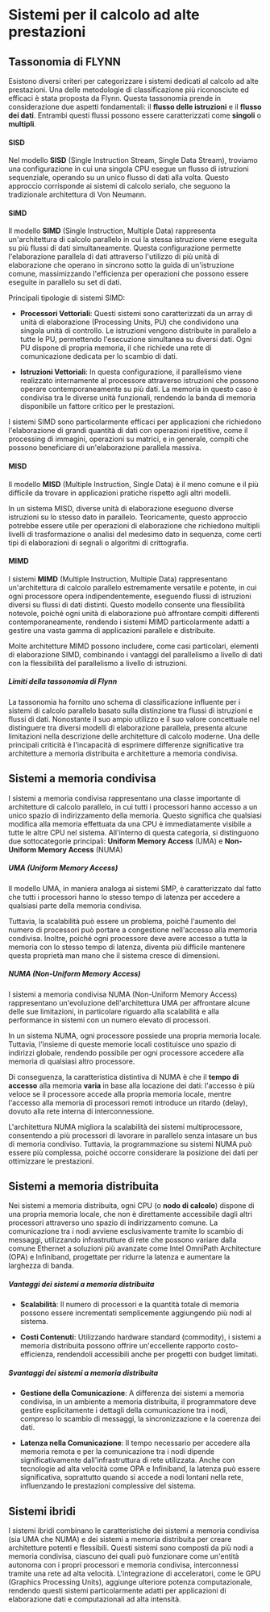 # Sistemi per il calcolo ad alte prestazioni


## Tassonomia di FLYNN

Esistono diversi criteri per categorizzare i sistemi dedicati al calcolo ad alte prestazioni. Una delle metodologie di classificazione più riconosciute ed efficaci è stata proposta da Flynn. Questa tassonomia prende in considerazione due aspetti fondamentali: il **flusso delle istruzioni** e il **flusso dei dati**. Entrambi questi flussi possono essere caratterizzati come **singoli** o **multipli**.

#### SISD

Nel modello **SISD** (Single Instruction Stream, Single Data Stream), troviamo una configurazione in cui una singola CPU esegue un flusso di istruzioni sequenziale, operando su un unico flusso di dati alla volta. Questo approccio corrisponde ai sistemi di calcolo serialo, che seguono la tradizionale architettura di Von Neumann.
#### SIMD

Il modello **SIMD** (Single Instruction, Multiple Data) rappresenta un'architettura di calcolo parallelo in cui la stessa istruzione viene eseguita su più flussi di dati simultaneamente. Questa configurazione permette l'elaborazione parallela di dati attraverso l'utilizzo di più unità di elaborazione che operano in sincrono sotto la guida di un'istruzione comune, massimizzando l'efficienza per operazioni che possono essere eseguite in parallelo su set di dati.

Principali tipologie di sistemi SIMD:

- **Processori Vettoriali**: Questi sistemi sono caratterizzati da un array di unità di elaborazione (Processing Units, PU) che condividono una singola unità di controllo. Le istruzioni vengono distribuite in parallelo a tutte le PU, permettendo l'esecuzione simultanea su diversi dati. Ogni PU dispone di propria memoria, il che richiede una rete di comunicazione dedicata per lo scambio di dati.

- **Istruzioni Vettoriali**: In questa configurazione, il parallelismo viene realizzato internamente al processore attraverso istruzioni che possono operare contemporaneamente su più dati. La memoria in questo caso è condivisa tra le diverse unità funzionali, rendendo la banda di memoria disponibile un fattore critico per le prestazioni.

I sistemi SIMD sono particolarmente efficaci per applicazioni che richiedono l'elaborazione di grandi quantità di dati con operazioni ripetitive, come il processing di immagini, operazioni su matrici, e in generale, compiti che possono beneficiare di un'elaborazione parallela massiva.

#### MISD

Il modello **MISD** (Multiple Instruction, Single Data) è il meno comune e il più difficile da trovare in applicazioni pratiche rispetto agli altri modelli. 

In un sistema MISD, diverse unità di elaborazione eseguono diverse istruzioni su lo stesso dato in parallelo. Teoricamente, questo approccio potrebbe essere utile per operazioni di elaborazione che richiedono multipli livelli di trasformazione o analisi del medesimo dato in sequenza, come certi tipi di elaborazioni di segnali o algoritmi di crittografia.

#### MIMD

I sistemi **MIMD** (Multiple Instruction, Multiple Data) rappresentano un'architettura di calcolo parallelo estremamente versatile e potente, in cui ogni processore opera indipendentemente, eseguendo flussi di istruzioni diversi su flussi di dati distinti. Questo modello consente una flessibilità notevole, poiché ogni unità di elaborazione può affrontare compiti differenti contemporaneamente, rendendo i sistemi MIMD particolarmente adatti a gestire una vasta gamma di applicazioni parallele e distribuite. 

Molte architetture MIMD possono includere, come casi particolari, elementi di elaborazione SIMD, combinando i vantaggi del parallelismo a livello di dati con la flessibilità del parallelismo a livello di istruzioni.

##### Limiti della tassonomia di Flynn

La tassonomia ha fornito uno schema di classificazione influente per i sistemi di calcolo parallelo basato sulla distinzione tra flussi di istruzioni e flussi di dati. Nonostante il suo ampio utilizzo e il suo valore concettuale nel distinguere tra diversi modelli di elaborazione parallela, presenta alcune limitazioni nella descrizione delle architetture di calcolo moderne. Una delle principali criticità è l'incapacità di esprimere differenze significative tra architetture a memoria distribuita e architetture a memoria condivisa.

## Sistemi a memoria condivisa

I sistemi a memoria condivisa rappresentano una classe importante di architetture di calcolo parallelo, in cui tutti i processori hanno accesso a un unico spazio di indirizzamento della memoria. Questo significa che qualsiasi modifica alla memoria effettuata da una CPU è immediatamente visibile a tutte le altre CPU nel sistema. All'interno di questa categoria, si distinguono due sottocategorie principali: **Uniform Memory Access** (UMA) e **Non-Uniform Memory Access** (NUMA)

##### UMA (Uniform Memory Access)

Il modello UMA, in maniera analoga ai sistemi SMP, è caratterizzato dal fatto che tutti i processori hanno lo stesso tempo di latenza per accedere a qualsiasi parte della memoria condivisa.

Tuttavia, la scalabilità può essere un problema, poiché l'aumento del numero di processori può portare a congestione nell'accesso alla memoria condivisa. Inoltre, poiché ogni processore deve avere accesso a tutta la memoria con lo stesso tempo di latenza, diventa più difficile mantenere questa proprietà man mano che il sistema cresce di dimensioni.

##### NUMA  (Non-Uniform Memory Access)

I sistemi a memoria condivisa NUMA (Non-Uniform Memory Access) rappresentano un'evoluzione dell'architettura UMA per affrontare alcune delle sue limitazioni, in particolare riguardo alla scalabilità e alla performance in sistemi con un numero elevato di processori. 

In un sistema NUMA, ogni processore possiede una propria memoria locale. Tuttavia, l'insieme di queste memorie locali costituisce uno spazio di indirizzi globale, rendendo possibile per ogni processore accedere alla memoria di qualsiasi altro processore.

Di conseguenza, la caratteristica distintiva di NUMA è che il **tempo di accesso** alla memoria **varia** in base alla locazione dei dati: l'accesso è più veloce se il processore accede alla propria memoria locale, mentre l'accesso alla memoria di processori remoti introduce un ritardo (delay), dovuto alla rete interna di interconnessione.

L'architettura NUMA migliora la scalabilità dei sistemi multiprocessore, consentendo a più processori di lavorare in parallelo senza intasare un bus di memoria condiviso. Tuttavia, la programmazione su sistemi NUMA può essere più complessa, poiché occorre considerare la posizione dei dati per ottimizzare le prestazioni.

## Sistemi a memoria distribuita

Nei sistemi a memoria distribuita, ogni CPU (o **nodo di calcolo**) dispone di una propria memoria locale, che non è direttamente accessibile dagli altri processori attraverso uno spazio di indirizzamento comune. La comunicazione tra i nodi avviene esclusivamente tramite lo scambio di messaggi, utilizzando infrastrutture di rete che possono variare dalla comune Ethernet a soluzioni più avanzate come Intel OmniPath Architecture (OPA) e Infiniband, progettate per ridurre la latenza e aumentare la larghezza di banda.

##### Vantaggi dei sistemi a memoria distribuita

- **Scalabilità**: Il numero di processori e la quantità totale di memoria possono essere incrementati semplicemente aggiungendo più nodi al sistema.

- **Costi Contenuti**: Utilizzando hardware standard (commodity), i sistemi a memoria distribuita possono offrire un'eccellente rapporto costo-efficienza, rendendoli accessibili anche per progetti con budget limitati.

##### Svantaggi dei sistemi a memoria distribuita

- **Gestione della Comunicazione**: A differenza dei sistemi a memoria condivisa, in un ambiente a memoria distribuita, il programmatore deve gestire esplicitamente i dettagli della comunicazione tra i nodi, compreso lo scambio di messaggi, la sincronizzazione e la coerenza dei dati. 

- **Latenza nella Comunicazione**: Il tempo necessario per accedere alla memoria remota e per la comunicazione tra i nodi dipende significativamente dall'infrastruttura di rete utilizzata. Anche con tecnologie ad alta velocità come OPA e Infiniband, la latenza può essere significativa, soprattutto quando si accede a nodi lontani nella rete, influenzando le prestazioni complessive del sistema.

## Sistemi ibridi

I sistemi ibridi combinano le caratteristiche dei sistemi a memoria condivisa (sia UMA che NUMA) e dei sistemi a memoria distribuita per creare architetture potenti e flessibili. Questi sistemi sono composti da più nodi a memoria condivisa, ciascuno dei quali può funzionare come un'entità autonoma con i propri processori e memoria condivisa, interconnessi tramite una rete ad alta velocità. L'integrazione di acceleratori, come le GPU (Graphics Processing Units), aggiunge ulteriore potenza computazionale, rendendo questi sistemi particolarmente adatti per applicazioni di elaborazione dati e computazionali ad alta intensità. 